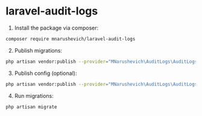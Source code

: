 # laravel-audit-logs


1. Install the package via composer:
```bash
composer require mnarushevich/laravel-audit-logs
```
2. Publish migrations:
```bash
php artisan vendor:publish --provider="MNarushevich\AuditLogs\AuditLogsServiceProvider" --tag="migrations"
```
3. Publish config (optional):
```bash
php artisan vendor:publish --provider="MNarushevich\AuditLogs\AuditLogsServiceProvider" --tag="config"
```
4. Run migrations:
```bash
php artisan migrate
```